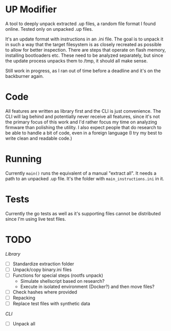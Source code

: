 # UP Modifier

A tool to deeply unpack extracted .up files, a random file format I found
online. Tested only on unpacked .up files.

It's an update format with instructions in an .ini file. The goal is to unpack
it in such a way that the target filesystem is as closely recreated as possible
to allow for better inspection. There are steps that operate on flash memory,
installing bootloaders etc. These need to be analyzed separately, but since the
update process unpacks them to /tmp, it should all make sense.

Still work in progress, as I ran out of time before a deadline and it's on the
backburner again.


# Code

All features are written as library first and the CLI is just convenience.
The CLI will lag behind and potentially never receive all features, since it's
not the primary focus of this work and I'd rather focus my time on analyzing
firmware than polishing the utility. I also expect people that do research to
be able to handle a bit of code, even in a foreign language (I try my best to
write clean and readable code.)

# Running

Currently `main()` runs the equivalent of a manual "extract all". It needs a
path to an unpacked .up file. It's the folder with `main_instructions.ini` in
it.


# Tests

Currently the go tests as well as it's supporting files cannot be distributed
since I'm using live test files.


# TODO

*Library*

* [ ] Standardize extraction folder
* [ ] Unpack/copy binary.ini files
* [ ] Functions for special steps (rootfs unpack)
    * Simulate shellscript based on research?
    * Execute in isolated environment (Docker?) and then move files?
* [ ] Check hashes where provided
* [ ] Repacking
* [ ] Replace test files with synthetic data

*CLI*

* [ ] Unpack all
